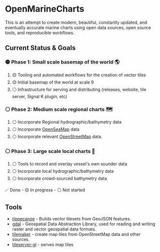 # OpenMarineCharts

This is an attempt to create modern, beautiful, constantly updated, and eventually accurate marine charts using open data sources, open source tools, and reproducible workflows.

## Current Status & Goals

### 🟡 Phase 1: **Small scale** basemap of the world 🌎
1. 🟡 Tooling and automated workflows for the creation of vector tiles
2. 🟡 Initial basemap of the world at scale 9
3. ⚪️ Infrastructure for serving and distributing (releases, website, tile server, Signal K plugin, etc)

### ⚪️ Phase 2: **Medium scale** regional charts 🗺️

1. ⚪️ Incorporate Regional hydrographic/bathymetry data
2. ⚪️ Incorporate [OpenSeaMap](https://openseamap.org/) data
3. ⚪️ Incorporate relevant [OpenStreetMap](https://www.openstreetmap.org) data.

### ⚪️ Phase 3: **Large scale** local charts 🗾

1.  ⚪️ Tools to record and overlay vessel's own sounder data
2.  ⚪️ Incorporate local hydrographic/bathymetry data
3.  ⚪️ Incorporate crowd-sourced bathymetry data

✅ Done - 🟡 In progress - ⚪️ Not started

## Tools

- [tippecanoe](https://github.com/felt/tippecanoe) - Builds vector tilesets from GeoJSON features.
- [gdal](https://gdal.org/) - Geospatial Data Abstraction Library, used for reading and writing raster and vector geospatial data formats.
- [tilemaker](https://tilemaker.readthedocs.io/en/latest/) - create map tiles from OpenStreetMap data and other sources.
- [tileserver-gl](https://github.com/maptiler/tileserver-gl) - serves map tiles
